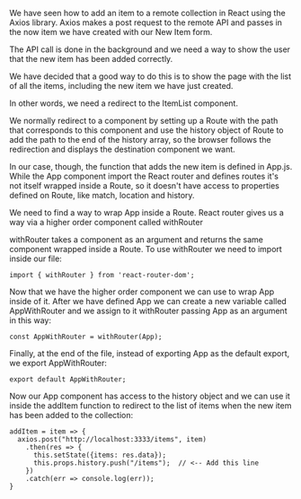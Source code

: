 We have seen how to add an item to a remote collection in React using the Axios
library.
Axios makes a post request to the remote API and passes in the now item we
have created with our New Item form.

The API call is done in the background and we need a way to show the user that
the new item has been added correctly.

We have decided that a good way to do this is to show the page with the list of
all the items, including the new item we have just created.

In other words, we need a redirect to the ItemList component.

We normally redirect to a component by setting up a Route with the path that
corresponds to this component and use the history object of Route to add the
path to the end of the history array, so the browser follows the redirection and
displays the destination component we want.

In our case, though, the function that adds the new item is defined in App.js.
While the App component import the React router and defines routes it's not
itself wrapped inside a Route, so it doesn't have access to properties defined
on Route, like match, location and history.

We need to find a way to wrap App inside a Route.
React router gives us a way via a higher order component called withRouter

withRouter takes a component as an argument and returns the same component
wrapped inside a Route.
To use withRouter we need to import inside our file:

```
import { withRouter } from 'react-router-dom';
```

Now that we have the higher order component we can use to wrap App inside of it.
After we have defined App we can create a new variable called AppWithRouter and
we assign to it withRouter passing App as an argument in this way:


```
const AppWithRouter = withRouter(App);
```

Finally, at the end of the file, instead of exporting App as the default export,
we export AppWithRouter:

```
export default AppWithRouter;
```

Now our App component has access to the history object and we can use it inside
the addItem function to redirect to the list of items when the new item has been
added to the collection:

```
addItem = item => {
  axios.post("http://localhost:3333/items", item)
    .then(res => {
      this.setState({items: res.data});
      this.props.history.push("/items");  // <-- Add this line
    })
    .catch(err => console.log(err));
}
```



